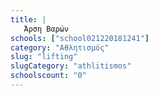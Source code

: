 ```yaml
---
title: |
   Άρση Βαρών
schools: ["school021220181241"]
category: "Αθλητισμός"
slug: "lifting"
slugCategory: "athlitismos"
schoolscount: "0"
---
```


